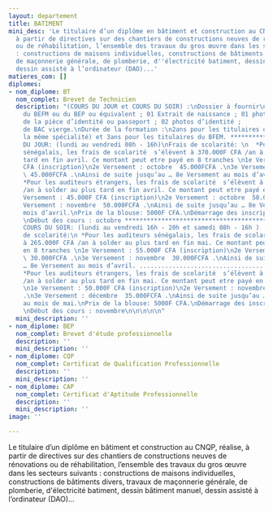 ```yaml
---
layout: departement
title: BATIMENT
mini_desc: 'Le titulaire d’un diplôme en bâtiment et construction au CNQP, réalise,
  à partir de directives sur des chantiers de constructions neuves de rénovations
  ou de réhabilitation, l’ensemble des travaux du gros œuvre dans les secteurs suivants
  : constructions de maisons individuelles, constructions de bâtiments divers, travaux
  de maçonnerie générale, de plomberie, d''électricité batiment, dessin bâtiment manuel,
  dessin assisté à l’ordinateur (DAO)...'
matieres_com: []
diplomes:
- nom_diplome: BT
  nom_complet: Brevet de Technicien
  description: "(COURS DU JOUR et COURS DU SOIR) :\nDossier à fournir\n01 copie légalisée
    du BEFM ou du BEP ou équivalent ; 01 Extrait de naissance ; 01 photocopie légalisée
    de la pièce d’identité ou passeport ; 02 photos d’identité ;          01 livret
    de BAC vierge.\nDurée de la formation :\n2ans pour les titulaires du BEP (dans
    la même spécialité) et 3ans pour les titulaires du BFEM. ****************************************************************\nCOURS
    DU JOUR: (lundi au vendredi 08h - 16h)\nFrais de scolarité: \n  *Pour les auditeurs
    sénégalais, les frais de scolarité  s’élèvent à 370.000F CFA /an à solder au plus
    tard en fin avril. Ce montant peut etre payé en 8 tranches \n1e Versement : 55.000F
    CFA (inscription)\n2e Versement : octobre  45.000FCFA .\n3e Versement : novembre
    \ 45.000FCFA .\nAinsi de suite jusqu’au … 8e Versement au mois d’avril. .........................................................................................\n
    *Pour les auditeurs étrangers, les frais de scolarité  s’élèvent à 395.000F CFA
    /an à solder au plus tard en fin avril. Ce montant peut etre payé en 8 tranches\n1e
    Versement : 45.000F CFA (inscription)\n2e Versement : octobre  50.000FCFA .\n3e
    Versement : novembre  50.000FCFA .\nAinsi de suite jusqu’au … 8e Versement au
    mois d’avril.\nPrix de la blouse: 5000F CFA.\nDémarrage des inscriptions : aout
    \nDébut des cours : octobre ****************************************************************\n
    COURS DU SOIR: (lundi au vendredi 16h - 20h et samedi 08h - 16h )                                                                               Frais
    de scolarité:\n *Pour les auditeurs sénégalais, les frais de scolarité  s’élèvent
    à 265.000F CFA /an à solder au plus tard en fin mai. Ce montant peut etre payé
    en 8 tranches \n1e Versement : 55.000F CFA (inscription)\n2e Versement : octobre
    \ 30.000FCFA .\n3e Versement : novembre  30.000FCFA .\nAinsi de suite jusqu’au
    … 8e Versement au mois d’avril. .........................................................................................\n
    *Pour les auditeurs étrangers, les frais de scolarité  s’élèvent à 295.000F CFA
    /an à solder au plus tard en fin mai. Ce montant peut etre payé en 8 tranches
    \n1e Versement : 50.000F CFA (inscription)\n2e Versement : novembre  35.000FCFA
    .\n3e Versement : décembre  35.000FCFA .\nAinsi de suite jusqu’au … 8e Versement
    au mois de mai.\nPrix de la blouse: 5000F CFA.\nDémarrage des inscriptions : aout
    \nDébut des cours : novembre\n\n\n\n\n"
  mini_description: ''
- nom_diplome: BEP
  nom_complet: Brevet d'étude professionnelle
  description: ''
  mini_description: ''
- nom_diplome: CQP
  nom_complet: Certificat de Qualification Professionnelle
  description: ''
  mini_description: ''
- nom_diplome: CAP
  nom_complet: Certificat d'Aptitude Professionnelle
  description: ''
  mini_description: ''
image: ''

---
```

Le titulaire d’un diplôme en bâtiment et construction au CNQP, réalise, à partir de directives sur des chantiers de constructions neuves de rénovations ou de réhabilitation, l’ensemble des travaux du gros œuvre dans les secteurs suivants : constructions de maisons individuelles, constructions de bâtiments divers, travaux de maçonnerie générale, de plomberie, d'électricité batiment, dessin bâtiment manuel, dessin assisté à l’ordinateur (DAO)...